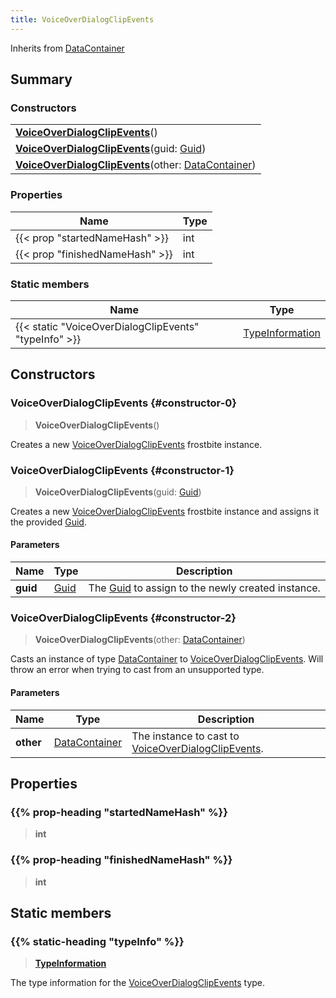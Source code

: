 ```yaml
---
title: VoiceOverDialogClipEvents
---
```


Inherits from [DataContainer](/vext/ref/shared/type/datacontainer)

## Summary

### Constructors

|  |
| --- |
| **[VoiceOverDialogClipEvents](#constructor-0)**() |
| **[VoiceOverDialogClipEvents](#constructor-1)**(guid: [Guid](/vext/ref/shared/type/guid)) |
| **[VoiceOverDialogClipEvents](#constructor-2)**(other: [DataContainer](/vext/ref/shared/type/datacontainer)) |

### Properties

| Name | Type |
| ---- | ---- |
| {{< prop "startedNameHash" >}} | int |
| {{< prop "finishedNameHash" >}} | int |

### Static members

| Name | Type |
| ---- | ---- |
| {{< static "VoiceOverDialogClipEvents" "typeInfo" >}} | [TypeInformation](/vext/ref/shared/type/typeinformation) |

## Constructors

### VoiceOverDialogClipEvents {#constructor-0}

> **VoiceOverDialogClipEvents**()

Creates a new [VoiceOverDialogClipEvents](/vext/ref/fb/voiceoverdialogclipevents) frostbite instance.

### VoiceOverDialogClipEvents {#constructor-1}

> **VoiceOverDialogClipEvents**(guid: [Guid](/vext/ref/shared/type/guid))

Creates a new [VoiceOverDialogClipEvents](/vext/ref/fb/voiceoverdialogclipevents) frostbite instance and assigns it the provided [Guid](/vext/ref/shared/type/guid).

#### Parameters

| Name | Type | Description |
| ---- | ---- | ----------- |
| **guid** | [Guid](/vext/ref/shared/type/guid) | The [Guid](/vext/ref/shared/type/guid) to assign to the newly created instance. |

### VoiceOverDialogClipEvents {#constructor-2}

> **VoiceOverDialogClipEvents**(other: [DataContainer](/vext/ref/shared/type/datacontainer))

Casts an instance of type [DataContainer](/vext/ref/shared/type/datacontainer) to [VoiceOverDialogClipEvents](/vext/ref/fb/voiceoverdialogclipevents). Will throw an error when trying to cast from an unsupported type.

#### Parameters

| Name | Type | Description |
| ---- | ---- | ----------- |
| **other** | [DataContainer](/vext/ref/shared/type/datacontainer) | The instance to cast to [VoiceOverDialogClipEvents](/vext/ref/fb/voiceoverdialogclipevents). |

## Properties

### {{% prop-heading "startedNameHash" %}}

> **int**

### {{% prop-heading "finishedNameHash" %}}

> **int**

## Static members

### {{% static-heading "typeInfo" %}}

> **[TypeInformation](/vext/ref/shared/type/typeinformation)**

The type information for the [VoiceOverDialogClipEvents](/vext/ref/fb/voiceoverdialogclipevents) type.

